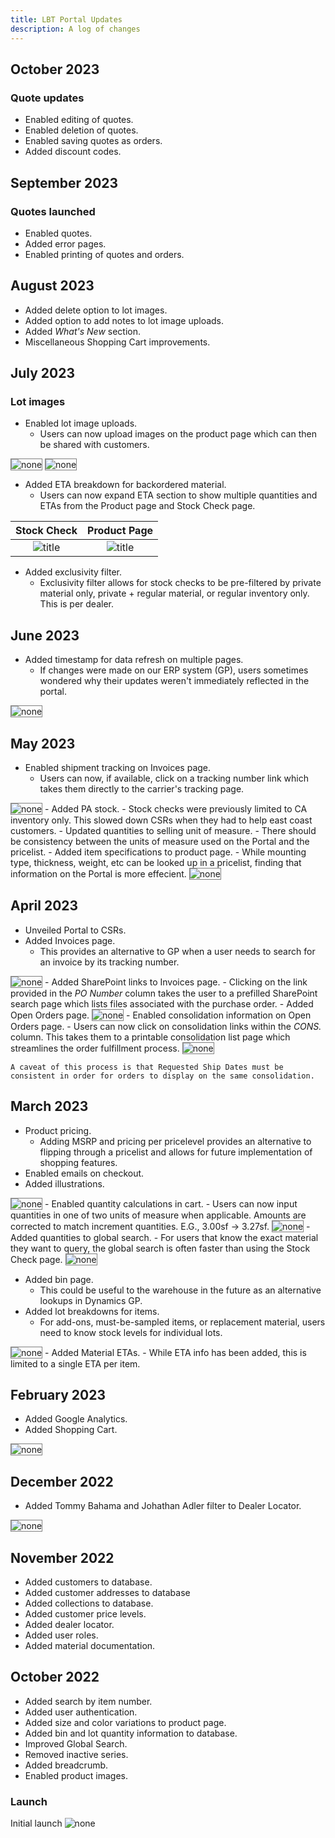 ```yaml
---
title: LBT Portal Updates
description: A log of changes
---
```



## October 2023
### Quote updates
- Enabled editing of quotes.
- Enabled deletion of quotes.
- Enabled saving quotes as orders.
- Added discount codes.


## September 2023
### Quotes launched
- Enabled quotes.
- Added error pages.
- Enabled printing of quotes and orders.


## August 2023
- Added delete option to lot images.
- Added option to add notes to lot image uploads. 
- Added <i>What's New</i> section.
- Miscellaneous Shopping Cart improvements.


## July 2023
### Lot images
- Enabled lot image uploads.
  - Users can now upload images on the product page which can then be shared with customers.
<img src="/docs/assets/images/lot_image_example_01.png" alt="none" style="border: 1px solid  gray;">
<img src="/docs/assets/images/lot_image_example_02.png" alt="none" style="border: 1px solid  gray;">

- Added ETA breakdown for backordered material.
  - Users can now expand ETA section to show multiple quantities and ETAs from the Product page and Stock Check page.

Stock Check            |  Product Page
:-------------------------:|:-------------------------:
![title](/docs/assets/images/bo_image_example_02.png)  |  ![title](/docs/assets/images/bo_image_example_01.png)

- Added exclusivity filter.
  - Exclusivity filter allows for stock checks to be pre-filtered by private material only, private + regular material, or regular inventory only. This is per dealer.


## June 2023
- Added timestamp for data refresh on multiple pages.
  - If changes were made on our ERP system (GP), users sometimes wondered why their updates weren't immediately reflected in the portal.
<img src="/docs/assets/images/data_refresh_example.png" alt="none" style="border: 1px solid  gray;">


## May 2023
- Enabled shipment tracking on Invoices page.
  - Users can now, if available, click on a tracking number link which takes them directly to the carrier's tracking page.
<img src="/docs/assets/images/invoice_tracking_example.png" alt="none" style="border: 1px solid  gray;">
- Added PA stock.
  - Stock checks were previously limited to CA inventory only. This slowed down CSRs when they had to help east coast customers.
- Updated quantities to selling unit of measure.
  - There should be consistency between the units of measure used on the Portal and the pricelist.  
- Added item specifications to product page.
  - While mounting type, thickness, weight, etc can be looked up in a pricelist, finding that information on the Portal is more effecient.
<img src="/docs/assets/images/specifications_example.png" alt="none" style="border: 1px solid  gray; max-width:450px">


## April 2023
- Unveiled Portal to CSRs.
- Added Invoices page.
  - This provides an alternative to GP when a user needs to search for an invoice by its tracking number.
<img src="/docs/assets/images/invoices_example.png" alt="none" style="border: 1px solid  gray;">
- Added SharePoint links to Invoices page.
  - Clicking on the link provided in the <i>PO Number</i> column takes the user to a prefilled SharePoint search page which lists files associated with the purchase order.
- Added Open Orders page.
<img src="/docs/assets/images/open_orders_example.png" alt="none" style="border: 1px solid  gray;">
- Enabled consolidation information on Open Orders page.
  - Users can now click on consolidation links within the <i>CONS.</i> column. This takes them to a printable consolidation list page which streamlines the order fulfillment process.
<img src="/docs/assets/images/consolidation_example.png" alt="none" style="border: 1px solid  gray;">
    
    A caveat of this process is that Requested Ship Dates must be consistent in order for orders to display on the same consolidation.


## March 2023
- Product pricing.
  - Adding MSRP and pricing per pricelevel provides an alternative to flipping through a pricelist and allows for future implementation of shopping features. 
- Enabled emails on checkout. 
- Added illustrations. 
<img src="/docs/assets/images/images_example.png" alt="none" style="border: 1px solid  gray; max-width:300px">
- Enabled quantity calculations in cart.
  - Users can now input quantities in one of two units of measure when applicable. Amounts are corrected to match increment quantities. E.G., 3.00sf -> 3.27sf. 
<img src="/docs/assets/images/quantity_calculation_example.png" alt="none" style="border: 1px solid  gray;">
- Added quantities to global search.
  - For users that know the exact material they want to query, the global search is often faster than using the Stock Check page.
<img src="/docs/assets/images/global_search_quantity_example.png" alt="none" style="border: 1px solid  gray;">

- Added bin page.
  - This could be useful to the warehouse in the future as an alternative lookups in Dynamics GP. 
- Added lot breakdowns for items.
  - For add-ons, must-be-sampled items, or replacement material, users need to know stock levels for individual lots.
<img src="/docs/assets/images/lot_breakdown_example.png" alt="none" style="border: 1px solid  gray;">
- Added Material ETAs.
  - While ETA info has been added, this is limited to a single ETA per item.

## February 2023
- Added Google Analytics.
- Added Shopping Cart.
<img src="/docs/assets/images/shopping_cart_example_02.png" alt="none" style="border: 1px solid  gray; max-width:300px">

## December 2022
- Added Tommy Bahama and Johathan Adler filter to Dealer Locator.
<img src="/docs/assets/images/tmb_ja_dealer_locator_example.png" alt="none" style="border: 1px solid  gray; max-width:300px">

## November 2022
- Added customers to database.
- Added customer addresses to database 
- Added collections to database.
- Added customer price levels.
- Added dealer locator.
- Added user roles.
- Added material documentation.

## October 2022
- Added search by item number.
- Added user authentication.
- Added size and color variations to product page.
- Added bin and lot quantity information to database.
- Improved Global Search.
- Removed inactive series.
- Added breadcrumb.
- Enabled product images.

### Launch
Initial launch
<img src="/docs/assets/images/houston.webp" alt="none" style="max-width:300px">